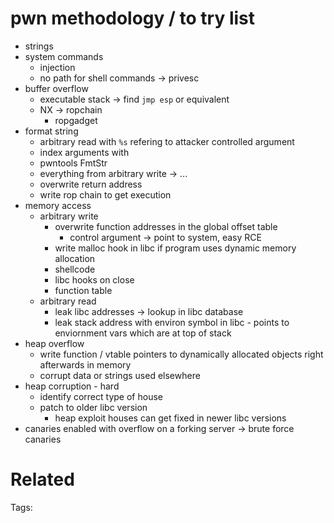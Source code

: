 # pwn methodology / to try list
- strings
- system commands
  - injection
  - no path for shell commands -> privesc
- buffer overflow
  - executable stack -> find `jmp esp` or equivalent
  - NX -> ropchain
    - ropgadget
- format string
  - arbitrary read with `%s` refering to attacker controlled argument
  - index arguments with 
  - pwntools FmtStr
  - everything from arbitrary write -> ...
  - overwrite return address
  - write rop chain to get execution
- memory access
  - arbitrary write
    - overwrite function addresses in the global offset table
      - control argument -> point to system, easy RCE
    - write malloc hook in libc if program uses dynamic memory allocation
    - shellcode
    - libc hooks on close
    - function table
  - arbitrary read
    - leak libc addresses -> lookup in libc database
    - leak stack address with environ symbol in libc - points to enviornment vars which are at top of stack
- heap overflow
  - write function / vtable pointers to dynamically allocated objects right afterwards in memory
  - corrupt data or strings used elsewhere
- heap corruption - hard
  - identify correct type of house
  - patch to older libc version
    - heap exploit houses can get fixed in newer libc versions
- canaries enabled with overflow on a forking server -> brute force canaries

# Related


Tags:

    
